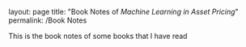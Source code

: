 layout: page
title: "Book Notes of *Machine Learning in Asset Pricing*"
permalink: /Book Notes

This is the book notes of some books that I have read
